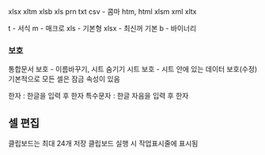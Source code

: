 xlsx
xltm
xlsb
xls
prn
txt
csv - 콤마
htm, html
xlsm
xml
xltx

t - 서식
m - 매크로
xls - 기본형
xlsx - 최신꺼 기본
b - 바이너리

### 보호
통합문서 보호 - 이름바꾸기, 시트 숨기기
시트 보호 - 시트 안에 있는 데이터 보호(수정)
기본적으로 모든 셀은 잠금 속성이 있음

한자 : 한글을 입력 후 한자
특수문자 : 한글 자음을 입력 후 한자

## 셀 편집
클립보드는 최대 24개 저장
클립보드 실행 시 작업표시줄에 표시됨
